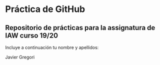 # Práctica de GitHub 

## Repositorio de prácticas para la assignatura de IAW curso 19/20

Incluye a continuación tu nombre y apellidos:

Javier Gregori
